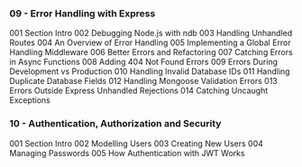 ### 09 - Error Handling with Express

001 Section Intro
002 Debugging Node.js with ndb
003 Handling Unhandled Routes
004 An Overview of Error Handling
005 Implementing a Global Error Handling Middleware
006 Better Errors and Refactoring
007 Catching Errors in Async Functions
008 Adding 404 Not Found Errors
009 Errors During Development vs Production
010 Handling Invalid Database IDs
011 Handling Duplicate Database Fields
012 Handling Mongoose Validation Errors
013 Errors Outside Express Unhandled Rejections
014 Catching Uncaught Exceptions

### 10 - Authentication, Authorization and Security
001 Section Intro
002 Modelling Users
003 Creating New Users
004 Managing Passwords
005 How Authentication with JWT Works
